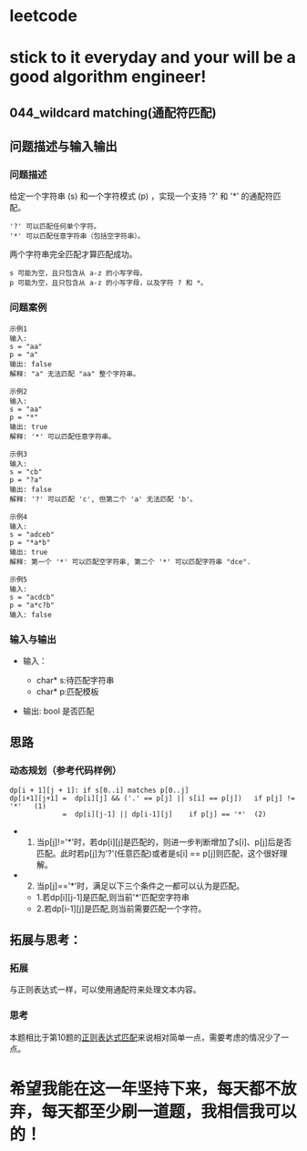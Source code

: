 # leetcode
# stick to it everyday and your will be a good algorithm engineer!
## 044_wildcard matching(通配符匹配)
## 问题描述与输入输出
	
### 问题描述
给定一个字符串 (s) 和一个字符模式 (p) ，实现一个支持 '?' 和 '*' 的通配符匹配。

	'?' 可以匹配任何单个字符。
	'*' 可以匹配任意字符串（包括空字符串）。

两个字符串完全匹配才算匹配成功。

	s 可能为空，且只包含从 a-z 的小写字母。
	p 可能为空，且只包含从 a-z 的小写字母，以及字符 ? 和 *。
	
### 问题案例
	
	示例1
	输入:
	s = "aa"
	p = "a"
	输出: false
	解释: "a" 无法匹配 "aa" 整个字符串。
	
	示例2
	输入:
	s = "aa"
	p = "*"
	输出: true
	解释: '*' 可以匹配任意字符串。
	
	示例3
	输入:
	s = "cb"
	p = "?a"
	输出: false
	解释: '?' 可以匹配 'c', 但第二个 'a' 无法匹配 'b'。
	
	示例4
	输入:
	s = "adceb"
	p = "*a*b"
	输出: true
	解释: 第一个 '*' 可以匹配空字符串, 第二个 '*' 可以匹配字符串 "dce".	
	
	示例5
	输入:
	s = "acdcb"
	p = "a*c?b"
	输入: false
	
	
### 输入与输出

* 输入：
	* char* s:待匹配字符串
	* char* p:匹配模板
	
* 输出: bool 是否匹配

## 思路			
### 动态规划（参考代码样例）

	dp[i + 1][j + 1]: if s[0..i] matches p[0..j]		
	dp[i+1][j+1] =  dp[i][j] && ('.' == p[j] || s[i] == p[j])   if p[j] != '*'   (1)
				 =	dp[i][j-1] || dp[i-1][j]    if p[j] == '*'  (2)

* 1. 当p[j]!='*'时，若dp[i][j]是匹配的，则进一步判断增加了s[i]、p[j]后是否匹配。此时若p[j]为'?'(任意匹配)或者是s[i] == p[j]则匹配，这个很好理解。
* 2. 当p[j]=='*'时，满足以下三个条件之一都可以认为是匹配。
	* 1.若dp[i][j-1]是匹配,则当前'*'匹配空字符串
	* 2.若dp[i-1][j]是匹配,则当前需要匹配一个字符。


## 拓展与思考：
### 拓展
与正则表达式一样，可以使用通配符来处理文本内容。
### 思考
本题相比于第10题的[正则表达式匹配](https://leetcode-cn.com/problems/regular-expression-matching/description/)来说相对简单一点，需要考虑的情况少了一点。
        
# 希望我能在这一年坚持下来，每天都不放弃，每天都至少刷一道题，我相信我可以的！
